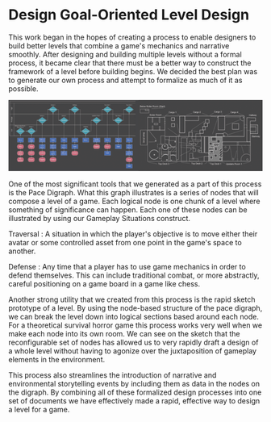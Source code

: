 # Design Goal-Oriented Level Design

This work began in the hopes of creating a process to enable designers to build better levels that combine a game's mechanics and narrative smoothly. After designing and building multiple levels without a formal process, it became clear that there must be a better way to construct the framework of a level before building begins. We decided the best plan was to generate our own process and attempt to formalize as much of it as possible.

[![SIGGRAPH poster preview](../img/pace.png)](../img/pace_full.png)

One of the most significant tools that we generated as a part of this process is the Pace Digraph. What this graph illustrates is a series of nodes that will compose a level of a game. Each logical node is one chunk of a level where something of significance can happen. Each one of these nodes can be illustrated by using our Gameplay Situations construct.

Traversal
: A situation in which the player's objective is to move either their avatar or some controlled asset from one point in the game's space to another.

Defense
: Any time that a player has to use game mechanics in order to defend themselves. This can include traditional combat, or more abstractly, careful positioning on a game board in a game like chess.

Another strong utility that we created from this process is the rapid sketch prototype of a level. By using the node-based structure of the pace digraph, we can break the level down into logical sections based around each node. For a theoretical survival horror game this process works very well when we make each node into its own room. We can see on the sketch that the reconfigurable set of nodes has allowed us to very rapidly draft a design of a whole level without having to agonize over the juxtaposition of gameplay elements in the environment.

This process also streamlines the introduction of narrative and environmental storytelling events by including them as data in the nodes on the digraph. By combining all of these formalized design processes into one set of documents we have effectively made a rapid, effective way to design a level for a game.
